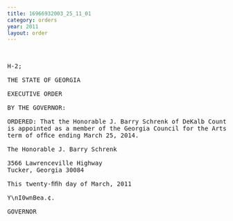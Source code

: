 ```yaml
---
title: 16966932003_25_11_01
category: orders
year: 2011
layout: order
---
```


<pre> 

H-2; 

THE STATE OF GEORGIA

EXECUTIVE ORDER

BY THE GOVERNOR:

ORDERED: That the Honorable J. Barry Schrenk of DeKalb County, Georgia,
is appointed as a member of the Georgia Council for the Arts, for a
term of ofﬁce ending March 25, 2014.

The Honorable J. Barry Schrenk

3566 Lawrenceville Highway
Tucker, Georgia 30084

This twenty-ﬁﬁh day of March, 2011

Y\nI0wnBea.¢.

GOVERNOR

</pre>
